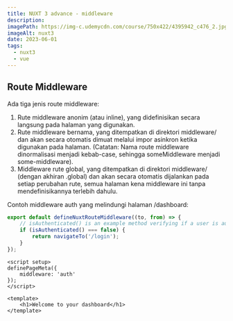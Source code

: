 ```yaml
---
title: NUXT 3 advance - middleware
description:
imagePath: https://img-c.udemycdn.com/course/750x422/4395942_c476_2.jpg
imageAlt: nuxt3
date: 2023-06-01
tags:
  - nuxt3
  - vue
---
```


## Route Middleware

Ada tiga jenis route middleware:

1. Rute middleware anonim (atau inline), yang didefinisikan secara langsung pada halaman yang digunakan.
2. Rute middleware bernama, yang ditempatkan di direktori middleware/ dan akan secara otomatis dimuat melalui impor asinkron ketika digunakan pada halaman. (Catatan: Nama route middleware dinormalisasi menjadi kebab-case, sehingga someMiddleware menjadi some-middleware).
3. Middleware rute global, yang ditempatkan di direktori middleware/ (dengan akhiran .global) dan akan secara otomatis dijalankan pada setiap perubahan rute, semua halaman kena middleware ini tanpa mendefinisikannya terlebih dahulu.

Contoh middleware auth yang melindungi halaman /dashboard:

```ts title="middleware/auth.ts"
export default defineNuxtRouteMiddleware((to, from) => {
	// isAuthenticated() is an example method verifying if a user is authenticated
	if (isAuthenticated() === false) {
		return navigateTo('/login');
	}
});
```

```vue title="pages/dashboard.vue"
<script setup>
definePageMeta({
	middleware: 'auth'
});
</script>

<template>
	<h1>Welcome to your dashboard</h1>
</template>
```
